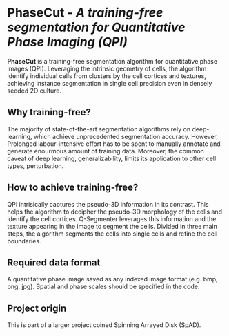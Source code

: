 # PhaseCut - *A training-free segmentation for Quantitative Phase Imaging (QPI)*

**PhaseCut** is a training-free segmentation algorithm for quantitative phase images (QPI). Leveraging the intrinsic geometry of cells, the algorithm identify individual cells from clusters by the cell cortices and textures, achieving instance segmentation in single cell precision even in densely seeded 2D culture.

## Why training-free?
The majority of state-of-the-art segmentation algorithms rely on deep-learning, which achieve unprecedented segmentation accuracy. However, Prolonged labour-intensive effort has to be spent to manually annotate and generate enourmous amount of training data. Moreover, the common caveat of deep learning, generalizability, limits its application to other cell types, perturbation.

## How to achieve training-free?
QPI intrisically captures the pseudo-3D information in its contrast. This helps the algorithm to decipher the pseudo-3D morphology of the cells and identify the cell cortices. Q-Segmenter leverages this information and the texture appearing in the image to segment the cells. Divided in three main steps, the algorithm segments the cells into single cells and refine the cell boundaries. 

## Required data format
A quantitative phase image saved as any indexed image format (e.g. bmp, png, jpg). Spatial and phase scales should be specified in the code.

## Project origin
This is part of a larger project coined Spinning Arrayed Disk (SpAD).
